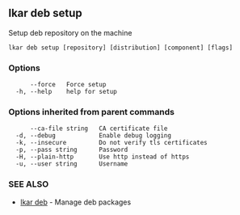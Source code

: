 ## lkar deb setup

Setup deb repository on the machine

```
lkar deb setup [repository] [distribution] [component] [flags]
```

### Options

```
      --force   Force setup
  -h, --help    help for setup
```

### Options inherited from parent commands

```
      --ca-file string   CA certificate file
  -d, --debug            Enable debug logging
  -k, --insecure         Do not verify tls certificates
  -p, --pass string      Password
  -H, --plain-http       Use http instead of https
  -u, --user string      Username
```

### SEE ALSO

* [lkar deb](lkar_deb.md)	 - Manage deb packages

